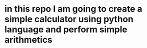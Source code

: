 # in this repo I am going to create a simple calculator using python language and perform simple arithmetics